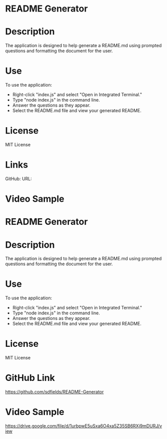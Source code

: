 # README Generator

# Description
The application is designed to help generate a README.md using prompted questions and formatting the document for the user.
# Use
To use the application:  
* Right-click "index.js" and select "Open in Integrated Terminal."  
* Type "node index.js" in the command line.  
* Answer the questions as they appear.  
* Select the README.md file and view your generated README.
# License
MIT License
# Links
GitHub:
URL:
# Video Sample
# README Generator

# Description
The application is designed to help generate a README.md using prompted questions and formatting the document for the user.
# Use
To use the application:  
* Right-click "index.js" and select "Open in Integrated Terminal."  
* Type "node index.js" in the command line.  
* Answer the questions as they appear.  
* Select the README.md file and view your generated README.
# License
MIT License
# GitHub Link
https://github.com/sdfields/README-Generator
# Video Sample
https://drive.google.com/file/d/1urbpwE5uSxa6O4xa5Z35SB6RXj9mDURJ/view